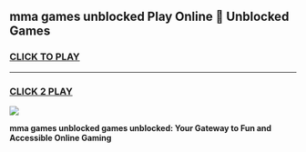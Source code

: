 
## mma games unblocked Play Online 👋 Unblocked Games
<h3>
<a href="https://premium.freeplayer.one?title=mma_games_unblocked&ref=19F">CLICK TO PLAY</a></h3>
<hr>

<h3>
<a href="https://premium.freeplayer.one?title=mma_games_unblocked&ref=19F">CLICK 2 PLAY</a>
  
</h3>

<a href="https://premium.freeplayer.one?title=mma_games_unblocked&ref=19F"><img src="https://clearcache.store/games.png"></a>


**mma games unblocked games unblocked: Your Gateway to Fun and Accessible Online Gaming**
